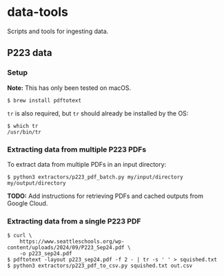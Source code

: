 # data-tools
Scripts and tools for ingesting data.

## P223 data

### Setup

**Note:** This has only been tested on macOS.

```console
$ brew install pdftotext
```

`tr` is also required, but `tr` should already be installed by the OS:

```console
$ which tr
/usr/bin/tr
```

### Extracting data from multiple P223 PDFs
To extract data from multiple PDFs in an input directory:

```console
$ python3 extractors/p223_pdf_batch.py my/input/directory my/output/directory
```

**TODO:** Add instructions for retrieving PDFs and cached outputs from Google Cloud.

### Extracting data from a single P223 PDF
```console
$ curl \
    https://www.seattleschools.org/wp-content/uploads/2024/09/P223_Sep24.pdf \
    -o p223_sep24.pdf
$ pdftotext -layout p223_sep24.pdf -f 2 - | tr -s ' ' > squished.txt
$ python3 extractors/p223_pdf_to_csv.py squished.txt out.csv
```

